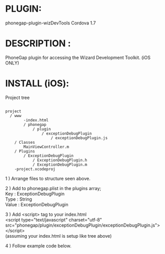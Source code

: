 
# PLUGIN: 

phonegap-plugin-wizDevTools
Cordova 1.7



# DESCRIPTION :

PhoneGap plugin for accessing the Wizard Development Toolkit. (iOS ONLY)


# INSTALL (iOS): #

Project tree<br />

<pre><code>
project
  / www
		-index.html
		/ phonegap
			/ plugin
				/ exceptionDebugPlugin
					/ exceptionDebugPlugin.js	
	/ Classes
		MainViewController.m
	/ Plugins
		/ ExceptionDebugPlugin
			/ ExceptionDebugPlugin.h
			/ ExceptionDebugPlugin.m
	-project.xcodeproj
</code></pre>



1 ) Arrange files to structure seen above.


2 ) Add to phonegap.plist in the plugins array;<br />
Key : ExceptionDebugPlugin<br />
Type : String<br />
Value : ExceptionDebugPlugin<br />


3 ) Add \<script\> tag to your index.html<br />
\<script type="text/javascript" charset="utf-8" src="phonegap/plugin/exceptionDebugPlugin/exceptionDebugPlugin.js"\>\</script\><br />
(assuming your index.html is setup like tree above)


4 ) Follow example code below.